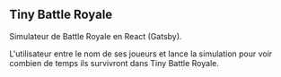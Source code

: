 ## Tiny Battle Royale
Simulateur de Battle Royale en React (Gatsby).

L'utilisateur entre le nom de ses joueurs et lance la simulation pour voir combien de temps ils survivront dans Tiny Battle Royale.